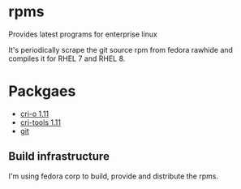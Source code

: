 # rpms
Provides latest programs for enterprise linux

It's periodically scrape the git source rpm from fedora rawhide and compiles it for RHEL 7 and RHEL 8.

# Packgaes

* [cri-o 1.11](./cri-o/1.11)
* [cri-tools 1.11](./cri-tools/1.11)
* [git](./git)

## Build infrastructure

I'm using fedora corp to build, provide and distribute the rpms.
